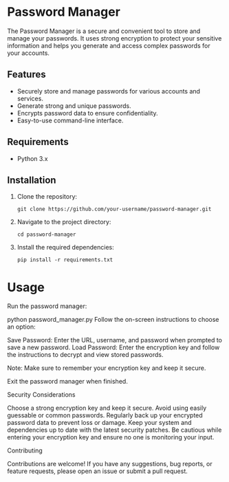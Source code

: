 # Password Manager

The Password Manager is a secure and convenient tool to store and manage your passwords. It uses strong encryption to protect your sensitive information and helps you generate and access complex passwords for your accounts.

## Features

- Securely store and manage passwords for various accounts and services.
- Generate strong and unique passwords.
- Encrypts password data to ensure confidentiality.
- Easy-to-use command-line interface.

## Requirements

- Python 3.x

## Installation

1. Clone the repository:

   ```shell
   git clone https://github.com/your-username/password-manager.git
   
2. Navigate to the project directory:
    
    ```shell
    cd password-manager
    
3. Install the required dependencies:
    
    ```shell
    pip install -r requirements.txt

# Usage

Run the password manager:

   
   python password_manager.py
   Follow the on-screen instructions to choose an option:

   Save Password: Enter the URL, username, and password when prompted to save a new password.
   Load Password: Enter the encryption key and follow the instructions to decrypt and view stored passwords.

Note: Make sure to remember your encryption key and keep it secure.

   Exit the password manager when finished.

Security Considerations

   Choose a strong encryption key and keep it secure. Avoid using easily guessable or common passwords.
   Regularly back up your encrypted password data to prevent loss or damage.
   Keep your system and dependencies up to date with the latest security patches.
   Be cautious while entering your encryption key and ensure no one is monitoring your input.

Contributing

Contributions are welcome! If you have any suggestions, bug reports, or feature requests, please open an issue or submit a pull request.
